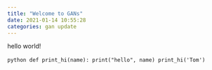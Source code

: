 ```yaml
---
title: "Welcome to GANs"
date: 2021-01-14 10:55:28
categories: gan update
---
```


hello world!

​```python
def print_hi(name):
  print("hello", name)
print_hi('Tom')
​```
